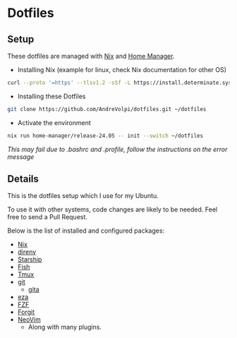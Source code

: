# Dotfiles

## Setup

These dotfiles are managed with [Nix](https://nixos.org/) and [Home Manager](https://github.com/nix-community/home-manager).

- Installing Nix (example for linux, check Nix documentation for other OS)
```sh
curl --proto '=https' --tlsv1.2 -sSf -L https://install.determinate.systems/nix | sh -s -- install
```

- Installing these Dotfiles
```sh
git clone https://github.com/AndreVolpi/dotfiles.git ~/dotfiles
```

- Activate the environment
```sh
nix run home-manager/release-24.05 -- init --switch ~/dotfiles
```
*This may fail due to .bashrc and .profile, follow the instructions on the error message*

## Details

This is the dotfiles setup which I use for my Ubuntu.

To use it with other systems, code changes are likely to be needed. Feel free to send a Pull Request.

Below is the list of installed and configured packages:

- [Nix](https://nix.dev)
- [direnv](https://nix.dev/guides/recipes/direnv.html)
- [Starship](https://starship.rs/)
- [Fish](https://fishshell.com)
- [Tmux](https://github.com/tmux/tmux)
- [git](https://git-scm.com/)
  - [gita](https://github.com/nosarthur/gita)
- [eza](https://github.com/eza-community/eza)
- [FZF](https://github.com/junegunn/fzf)
- [Forgit](https://github.com/wfxr/forgit)
- [NeoVim](http://neovim.io/)
  - Along with many plugins.
